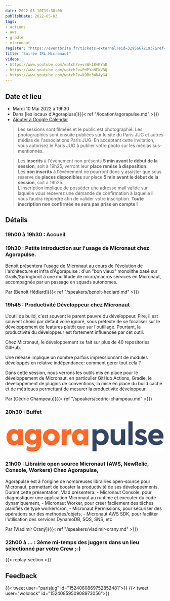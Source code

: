 ```yaml
---
date: 2022-05-10T19:30:00
publishDate: 2022-05-03
tags:
- actions
- aws
- gradle
- micronaut
register: "https://eventbrite.fr/tickets-external?eid=329566721937&ref=etckt"
title: "Soirée IRL Micronaut"
videos:
- https://www.youtube.com/watch?v=vsWk18vKYaU
- https://www.youtube.com/watch?v=PdPYaNEkVBQ
- https://www.youtube.com/watch?v=k9Bn3WDAyG4
---
```


## Date et lieu

* Mardi 10 Mai 2022 à 19h30
* Dans [les locaux d'Agorapluse]({{< ref "/location/agorapulse.md" >}})
* [Ajouter à Google Calendar](https://www.google.com/calendar/render?action=TEMPLATE&text=Paris+JUG+-+Soir%C3%A9e+en+pr%C3%A9sentiel+%3A+Micronaut+%282021%2F05%2F10%29&details=%3Cp%3E%3Cstrong%3E19h00+%C3%A0+19h30+%3A+Accueil%3C%2Fstrong%3E%3C%2Fp%3E+%0A%3Cp%3E%3Cstrong%3E19h30+%3A+Petite+introduction+sur+l%27usage+de+Micronaut+chez+Agorapulse.%3C%2Fstrong%3E%3C%2Fp%3E%0A%3Cp%3E+%3C%2Fp%3E%0A%3Cp%3EBenoit+pr%C3%A9sentera+l%27usage+de+Micronaut+au+cours+de+l%27%C3%A9volution+de+l%27architecture+et+infra+d%27Agorapulse+%3A+d%27un+%22bon+vieux%22+monolithe+bas%C3%A9+sur+Grails%2FSpringboot+%C3%A0+une+multitude+de+micro%2Fmacros+services+en+Micronaut%2C+accompagn%C3%A9e+par+un+passage+en+squads+autonomes.%3C%2Fp%3E+%0A%3Cp%3Epar+%3Cspan+class%3D%22wikilink%22%3E%3Ca+href%3D%22https%3A%2F%2Fwww.parisjug.org%2Fxwiki%2Fwiki%2Foldversion%2Fview%2FSpeaker%2FBenoitHediard%22%3EBeno%C3%AEt+H%C3%A9diard%3C%2Fa%3E%3C%2Fspan%3E%3C%2Fp%3E+%0A%3Cbr%3E%0A%3Cp%3E%3Cstrong%3E19h45+%3A+Productivit%C3%A9+D%C3%A9veloppeur+chez+Micronaut%3C%2Fstrong%3E%3C%2Fp%3E+%0A%3Cp%3E+L%27outil+de+build%2C+c%27est+souvent+le+parent+pauvre+du+d%C3%A9veloppeur.+Pire%2C+il+est+souvent+choisi+par+d%C3%A9faut+voire+ignor%C3%A9%2C+sous+pr%C3%A9texte+de+se+focaliser+sur+le+d%C3%A9veloppement+de+features+plut%C3%B4t+que+sur+l%27outillage.+Pourtant%2C+la+productivit%C3%A9+du+d%C3%A9veloppeur+est+fortement+influenc%C3%A9e+par+cet+outil.%3C%2Fp%3E%0A%3Cp%3E+Chez+Micronaut%2C+le+d%C3%A9veloppement+se+fait+sur+plus+de+40+repositories+GitHub.%3C%2Fp%3E%0A%3Cp%3E+Une+release+implique+un+nombre+parfois+impressionnant+de+modules+d%C3%A9velopp%C3%A9s+en+relative+ind%C3%A9pendance%3A+comment+g%C3%A9rer+tout+cel%C3%A0+%3F%3C%2Fp%3E%0A%3Cp%3E+Dans+cette+session%2C+nous+verrons+les+outils+mis+en+place+pour+le+d%C3%A9veloppement+de+Micronaut%2C+en+particulier+GitHub+Actions%2C+Gradle%2C+le+d%C3%A9veloppement+de+plugins+de+conventions%2C+la+mise+en+place+du+build+cache+et+de+m%C3%A9triques+permettant+de+mesurer+la+productivit%C3%A9+d%C3%A9veloppeur.+%3C%2Fp%3E+%0A%3Cp%3Epar+%3Cspan+class%3D%22wikilink%22%3E%3Ca+href%3D%22https%3A%2F%2Fwww.parisjug.org%2Fxwiki%2Fwiki%2Foldversion%2Fview%2FSpeaker%2FCedricChampeau%22%3EC%C3%A9dric+Champeau%3C%2Fa%3E%3C%2Fspan%3E%3C%2Fp%3E+%0A%3Cbr%3E&location=https%3A%2F%2Fwww.parisjug.org%2Fxwiki%2Fwiki%2Foldversion%2Fview%2FLocation%2FAgorapulse&dates=20210510T173000Z%2F20210510T201500Z)

> Les sessions sont filmées et le public est photographié. Les photographies sont ensuite publiées sur le site du Paris JUG et autres médias de l'associations Paris JUG. En acceptant cette invitation, vous autorisez le Paris JUG à publier votre photo sur les médias sus-mentionnés.

> Les **inscrits** à l'évènement non présents **5 min avant le début de la session**, soit à 19h25, verront leur **place remise à disposition**.  
Les **non inscrits** à l'évènement ne pourront donc y assister que sous réserve de **places disponibles** sur place **5 min avant le début de la session**, soit à 19h25.  
L’inscription implique de posséder une adresse mail valide sur laquelle vous recevrez une demande de confirmation à laquelle il vous faudra répondre afin de valider votre inscription. **Toute inscription non confirmée ne sera pas prise en compte !**

## Détails

### 19h00 à 19h30 : Accueil

### 19h30 : Petite introduction sur l'usage de Micronaut chez Agorapulse.

Benoit présentera l'usage de Micronaut au cours de l'évolution de l'architecture et infra d'Agorapulse : d'un "bon vieux" monolithe basé sur Grails/Springboot à une multitude de micro/macros services en Micronaut, accompagnée par un passage en squads autonomes.

Par [Benoît Hédiard]({{< ref "/speakers/benoit-hediard.md" >}})


### 19h45 : Productivité Développeur chez Micronaut

L'outil de build, c'est souvent le parent pauvre du développeur. Pire, il est souvent choisi par défaut voire ignoré, sous prétexte de se focaliser sur le développement de features plutôt que sur l'outillage. Pourtant, la productivité du développeur est fortement influencée par cet outil.

Chez Micronaut, le développement se fait sur plus de 40 repositories GitHub.

Une release implique un nombre parfois impressionnant de modules développés en relative indépendance: comment gérer tout celà ?

Dans cette session, nous verrons les outils mis en place pour le développement de Micronaut, en particulier GitHub Actions, Gradle, le développement de plugins de conventions, la mise en place du build cache et de métriques permettant de mesurer la productivité développeur.

Par [Cédric Champeau]({{< ref "/speakers/cedric-champeau.md" >}})

### 20h30 : Buffet

[![Agorapulse](/img/sponsors/agorapulse.svg)](https://www.agorapulse.com/)

### 21h00 : Librairie open source Micronaut (AWS, NewRelic, Console, Workers) Chez Agorapulse,

Agorapulse est à l'origine de nombreuses librairies open-source pour Micronaut, permettant de booster la productivité de ses développements. Durant cette présentation, Vlad présentera: - Micronaut Console, pour diagnostiquer une application Micronaut au runtime et executer du code dynamiquement, - Micronaut Worker, pour créer facilement des tâches planifiés de type worker/cron, - Micronaut Permissions, pour sécuriser des opérations sur des methodes/objets, - Micronaut AWS SDK, pour faciliter l'utilisation des services DynamoDB, SQS, SNS, etc

Par [Vladimír Oraný]({{< ref "/speakers/vladimir-orany.md" >}})

### 22h00 à ... : 3ème mi-temps des juggers dans un lieu sélectionné par votre Crew ;-) 

{{< replay-section >}}

## Feedback

{{< tweet user="parisjug" id="1524080869752852481">}}
{{< tweet user="wololock" id="1524085950908973056">}}
